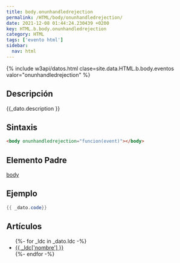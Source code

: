 ```yaml
---
title: body.onunhandledrejection
permalink: /HTML/body/onunhandledrejection/
date: 2021-12-08 01:44:24.230439 +0200
key: HTML.b.body.onunhandledrejection
category: HTML
tags: ['evento html']
sidebar: 
  nav: html
---
```


{% include w3api/datos.html clase=site.data.HTML.b.body.eventos valor="onunhandledrejection" %}

## Descripción
{{_dato.description }}

## Sintaxis
~~~html
<body onunhandledrejection="funcion(event)"></body>
~~~

## Elemento Padre
[body](/HTML/body/)

## Ejemplo
~~~java
{{ _dato.code}}
~~~

## Artículos
<ul>
{%- for _ldc in _dato.ldc -%}
   <li>
       <a href="{{_ldc['url'] }}">{{ _ldc['nombre'] }}</a>
   </li>
{%- endfor -%}
</ul>
